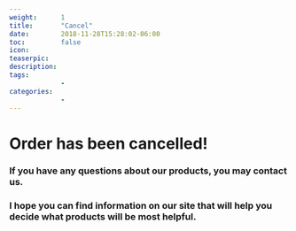 ```yaml
---
weight:      1
title:       "Cancel"
date:        2018-11-28T15:28:02-06:00
toc:         false
icon:
teaserpic:
description:
tags:
             -
categories:
             -
---
```

# Order has been cancelled!
### If you have any questions about our products, you may contact us.
### I hope you can find information on our site that will help you decide what products will be most helpful.



<!--more-->
